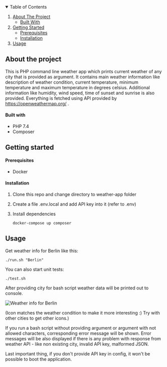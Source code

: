 <details open="open">
  <summary>Table of Contents</summary>
  <ol>
    <li>
      <a href="#about-the-project">About The Project</a>
      <ul>
        <li><a href="#built-with">Built With</a></li>
      </ul>
    </li>
    <li>
      <a href="#getting-started">Getting Started</a>
      <ul>
        <li><a href="#prerequisites">Prerequisites</a></li>
        <li><a href="#installation">Installation</a></li>
      </ul>
    </li>
    <li><a href="#usage">Usage</a></li>

  </ol>
</details>

## About the project

This is PHP command line weather app which prints current weather of any city that is provided as argument. 
It contains main weather information like description of weather condition, current temperature,
minimum temperature and maximum temperature in degrees celsius. Additional information like humidity, wind speed, time of sunset and sunrise is also provided. Everything is fetched using API provided by
https://openweathermap.org/ .


#### Built with

- PHP 7.4
- Composer

## Getting started
#### Prerequisites
- Docker

#### Installation
1. Clone this repo and change directory to weather-app folder
2. Create a file .env.local and add API key into it (refer to .env)
3. Install dependencies 

    ```docker-compose up composer```
   
## Usage

Get weather info for Berlin like this:

   ```./run.sh "Berlin"```
   
You can also start unit tests:

   ```./test.sh```
   

After providing city for bash script weather data will be printed out to console.

![Weather info for Berlin](https://user-images.githubusercontent.com/18744725/109013441-75a67980-76b3-11eb-9492-7b6a80fe195c.png)
 
(Icon matches the weather condition to make it more interesting :) Try with other cities to get other icons.)




If you run a bash script without providing argument or argument with not allowed characters, corresponding error message
will be shown. Error messages will be also displayed if there is any problem with response from weather API - like non existing city, invalid API key, malformed JSON.

Last important thing, if you don't provide API key in config, it won't be possible to boot the application.


